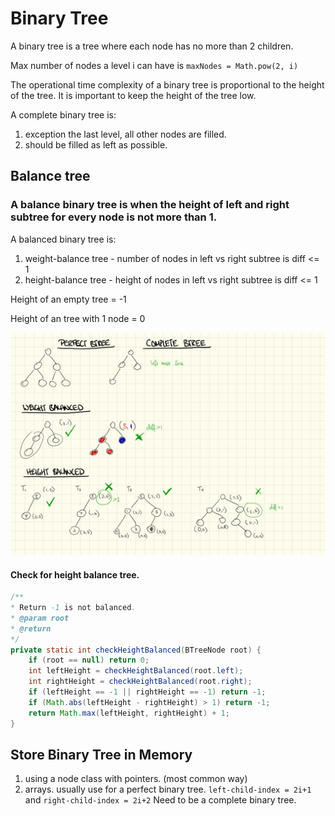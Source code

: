 # Binary Tree

A binary tree is a tree where each node has no more than 2 children.

Max number of nodes a level i can have is `maxNodes = Math.pow(2, i)`

The operational time complexity of a binary tree is proportional to the height of the tree. It is important to keep the height of the tree low.


A complete binary tree is:
1. exception the last level, all other nodes are filled.
2. should be filled as left as possible.

## Balance tree
### A balance binary tree is when the height of left and right subtree for every node is not more than 1.

A balanced binary tree is:
1. weight-balance tree - number of nodes in left vs right subtree is diff <= 1
2. height-balance tree - height of nodes in left vs right subtree is diff <= 1

Height of an empty tree = -1

Height of an tree with 1 node = 0

![](resources/binary-tree.png?raw=true)


#### Check for height balance tree.
```java
/**
* Return -1 is not balanced.
* @param root
* @return
*/
private static int checkHeightBalanced(BTreeNode root) {
    if (root == null) return 0;
    int leftHeight = checkHeightBalanced(root.left);
    int rightHeight = checkHeightBalanced(root.right);
    if (leftHeight == -1 || rightHeight == -1) return -1;
    if (Math.abs(leftHeight - rightHeight) > 1) return -1;
    return Math.max(leftHeight, rightHeight) + 1;
}
```


 ## Store Binary Tree in Memory
 1. using a node class with pointers. (most common way)
 2. arrays. usually use for a perfect binary tree. `left-child-index = 2i+1` and `right-child-index = 2i+2` Need to be a complete binary tree.
